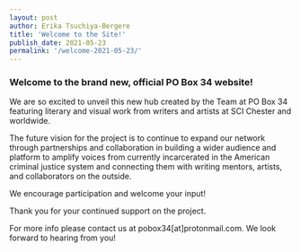 ```yaml
---
layout: post
author: Erika Tsuchiya-Bergere
title: 'Welcome to the Site!'
publish_date: 2021-05-23
permalink: '/welcome-2021-05-23/'
---
```


<h3>Welcome to the brand new, official PO Box 34 website!</h3> 
<p>We are so excited to unveil this new hub created by the Team at PO Box 34 featuring literary and visual work from writers and artists at SCI Chester and worldwide. </p> 
<p>The future vision for the project is to continue to expand our network through partnerships and collaboration in building a wider audience and platform to amplify voices from currently incarcerated in the American criminal justice system and connecting them with writing mentors, artists, and collaborators on the outside. </p> 
<p>We encourage participation and welcome your input!</p>
<p>Thank you for your continued support on the project. 
</p> 
<p> For more info please contact us at pobox34[at]protonmail.com. We look forward to hearing from you!
</p> 
